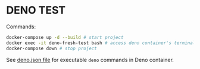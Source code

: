 # DENO TEST

Commands:

```sh
docker-compose up -d --build # start project
docker exec -it deno-fresh-test bash # access deno container's terminal 
docker-compose down # stop project
```

See [deno.json file](./deno.json) for executable `deno` commands in Deno container.

